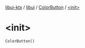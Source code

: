 [libui-ktx](../../index.md) / [libui](../index.md) / [ColorButton](index.md) / [&lt;init&gt;](./-init-.md)

# &lt;init&gt;

`ColorButton()`